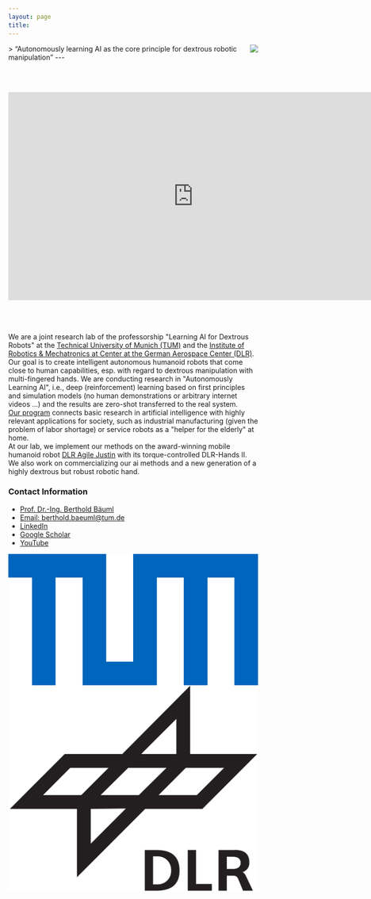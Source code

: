 ```yaml
---
layout: page
title: 
---
```



<img align="right" src="../assets/imgs/affiliations/aidx-lab.jpg" class="aidx"> 
>  “Autonomously learning AI as the core principle for dextrous robotic manipulation”
---


<br/><br/>

<p align="center">
<iframe width="746" height="420" src="https://www.youtube.com/embed/videoseries?si=kAiVA_3KLpnSaI3t&amp;list=PLbECwYTsgi4ZYIeFTpNmKQj4UHipQI_gT" title="YouTube video player" frameborder="0" allow="accelerometer; autoplay; clipboard-write; encrypted-media; gyroscope; picture-in-picture; web-share" allowfullscreen></iframe>
</p>

<br/><br/>


We are a joint research lab of the professorship "Learning AI for Dextrous Robots" at the [Technical University of Munich (TUM)](https://www.cit.tum.de/cit/startseite/) and the [Institute of Robotics & Mechatronics at Center at the German Aerospace Center (DLR)](https://www.dlr.de/de/rm/forschung/robotersysteme/humanoide/agile-justin).\
Our goal is to create intelligent autonomous humanoid robots that come close to human capabilities, esp. with regard to dextrous manipulation with multi-fingered hands. We are conducting research in "Autonomously Learning AI", i.e., deep (reinforcement) learning based on first principles and simulation models (no human demonstrations or arbitrary internet videos ...) and the results are zero-shot transferred to the real system.\
[Our program](_pages/research.md) connects basic research in artificial intelligence with highly relevant applications for society, such as industrial manufacturing (given the problem of labor shortage) or service robots as a "helper for the elderly" at home.\
At our lab, we implement our methods on the award-winning mobile humanoid robot [DLR Agile Justin](https://www.dlr.de/de/rm/forschung/robotersysteme/humanoide/agile-justin) with its torque-controlled DLR-Hands II. We also work on commercializing our ai methods and a new generation of a highly dextrous but robust robotic hand.

### Contact Information
* [Prof. Dr.-Ing. Berthold Bäuml](https://campus.tum.de/tumonline/pl/ui/$ctx;design=pl;header=max;lang=DE/visitenkarte.show_vcard?pPersonenId=716BA3488FEBED66&pPersonenGruppe=3)
* [Email: berthold.baeuml@tum.de](mailto:berthold.baeuml@tum.de)
* [LinkedIn](https://www.linkedin.com/in/berthold-bäuml-648b05288/)
* [Google Scholar](https://scholar.google.com/citations?hl=en&user=fjvpDsEAAAAJ&view_op=list_works&sortby=pubdate)
* [YouTube](https://youtube.com/playlist?list=PLbECwYTsgi4ZYIeFTpNmKQj4UHipQI_gT&feature=shared)

<img  align="left" src="../assets/imgs/affiliations/TUM.png" class="affiliation"> 
<img src="../assets/imgs/affiliations/DLR.png" class="affiliation">
